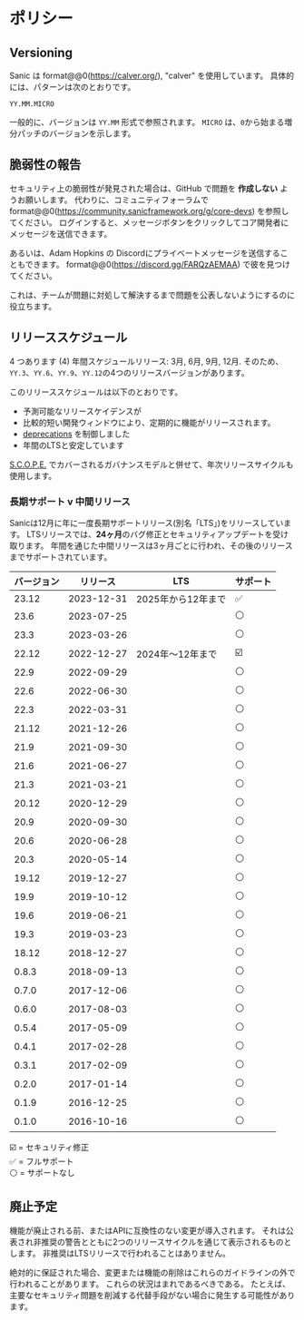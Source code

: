 # ポリシー

## Versioning

Sanic は format@@0(https://calver.org/), "calver" を使用しています。 具体的には、パターンは次のとおりです。

```
YY.MM.MICRO
```

一般的に、バージョンは `YY.MM` 形式で参照されます。 `MICRO` は、`0`から始まる増分パッチのバージョンを示します。

## 脆弱性の報告

セキュリティ上の脆弱性が発見された場合は、GitHub で問題を **作成しない** ようお願いします。 代わりに、コミュニティフォーラムで format@@0(https://community.sanicframework.org/g/core-devs) を参照してください。 ログインすると、メッセージボタンをクリックしてコア開発者にメッセージを送信できます。

あるいは、Adam Hopkins の Discordにプライベートメッセージを送信することもできます。 format@@0(https://discord.gg/FARQzAEMAA) で彼を見つけてください。

これは、チームが問題に対処して解決するまで問題を公表しないようにするのに役立ちます。

## リリーススケジュール

4 つあります (4) 年間スケジュールリリース: 3月, 6月, 9月, 12月. そのため、`YY.3`、`YY.6`、`YY.9`、`YY.12`の4つのリリースバージョンがあります。

このリリーススケジュールは以下のとおりです。

- 予測可能なリリースケイデンスが
- 比較的短い開発ウィンドウにより、定期的に機能がリリースされます。
- [deprecations](#deprecation) を制御しました
- 年間のLTSと安定しています

[S.C.O.P.E.](./scope.md) でカバーされるガバナンスモデルと併せて、年次リリースサイクルも使用します。

### 長期サポート v 中間リリース

Sanicは12月に年に一度長期サポートリリース(別名「LTS」)をリリースしています。 LTSリリースでは、**24ヶ月**のバグ修正とセキュリティアップデートを受け取ります。 年間を通じた中間リリースは3ヶ月ごとに行われ、その後のリリースまでサポートされています。

| バージョン                                 | リリース       | LTS          | サポート |
| ------------------------------------- | ---------- | ------------ | ---- |
| 23.12                 | 2023-12-31 | 2025年から12年まで | ✅    |
| 23.6                  | 2023-07-25 |              | ⚪    |
| 23.3                  | 2023-03-26 |              | ⚪    |
| 22.12                 | 2022-12-27 | 2024年～12年まで  | ☑️   |
| 22.9                  | 2022-09-29 |              | ⚪    |
| 22.6                  | 2022-06-30 |              | ⚪    |
| 22.3                  | 2022-03-31 |              | ⚪    |
| 21.12                 | 2021-12-26 |              | ⚪    |
| 21.9                  | 2021-09-30 |              | ⚪    |
| 21.6                  | 2021-06-27 |              | ⚪    |
| 21.3                  | 2021-03-21 |              | ⚪    |
| 20.12                 | 2020-12-29 |              | ⚪    |
| 20.9                  | 2020-09-30 |              | ⚪    |
| 20.6                  | 2020-06-28 |              | ⚪    |
| 20.3                  | 2020-05-14 |              | ⚪    |
| 19.12                 | 2019-12-27 |              | ⚪    |
| 19.9                  | 2019-10-12 |              | ⚪    |
| 19.6                  | 2019-06-21 |              | ⚪    |
| 19.3                  | 2019-03-23 |              | ⚪    |
| 18.12                 | 2018-12-27 |              | ⚪    |
| 0.8.3 | 2018-09-13 |              | ⚪    |
| 0.7.0 | 2017-12-06 |              | ⚪    |
| 0.6.0 | 2017-08-03 |              | ⚪    |
| 0.5.4 | 2017-05-09 |              | ⚪    |
| 0.4.1 | 2017-02-28 |              | ⚪    |
| 0.3.1 | 2017-02-09 |              | ⚪    |
| 0.2.0 | 2017-01-14 |              | ⚪    |
| 0.1.9 | 2016-12-25 |              | ⚪    |
| 0.1.0 | 2016-10-16 |              | ⚪    |

☑️ = セキュリティ修正\
✅ = フルサポート\
⚪ = サポートなし

## 廃止予定

機能が廃止される前、またはAPIに互換性のない変更が導入されます。 それは公表され非推奨の警告とともに2つのリリースサイクルを通じて表示されるものとします。 非推奨はLTSリリースで行われることはありません。

絶対的に保証された場合、変更または機能の削除はこれらのガイドラインの外で行われることがあります。 これらの状況はまれであるべきである。 たとえば、主要なセキュリティ問題を削減する代替手段がない場合に発生する可能性があります。
